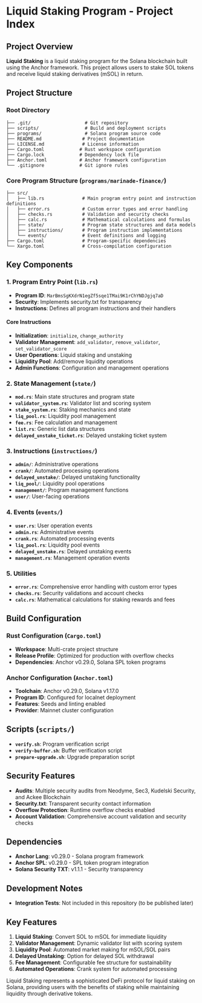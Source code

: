 # Liquid Staking Program - Project Index

## Project Overview
**Liquid Staking** is a liquid staking program for the Solana blockchain built using the Anchor framework. This project allows users to stake SOL tokens and receive liquid staking derivatives (mSOL) in return.

## Project Structure

### Root Directory
```
├── .git/                    # Git repository
├── scripts/                 # Build and deployment scripts
├── programs/                # Solana program source code
├── README.md               # Project documentation
├── LICENSE.md              # License information
├── Cargo.toml             # Rust workspace configuration
├── Cargo.lock             # Dependency lock file
├── Anchor.toml            # Anchor framework configuration
└── .gitignore             # Git ignore rules
```

### Core Program Structure (`programs/marinade-finance/`)
```
├── src/
│   ├── lib.rs              # Main program entry point and instruction definitions
│   ├── error.rs            # Custom error types and error handling
│   ├── checks.rs           # Validation and security checks
│   ├── calc.rs             # Mathematical calculations and formulas
│   ├── state/              # Program state structures and data models
│   ├── instructions/       # Program instruction implementations
│   └── events/             # Event definitions and logging
├── Cargo.toml              # Program-specific dependencies
└── Xargo.toml              # Cross-compilation configuration
```

## Key Components

### 1. Program Entry Point (`lib.rs`)
- **Program ID**: `MarBmsSgKXdrN1egZf5sqe1TMai9K1rChYNDJgjq7aD`
- **Security**: Implements security.txt for transparency
- **Instructions**: Defines all program instructions and their handlers

#### Core Instructions
- **Initialization**: `initialize`, `change_authority`
- **Validator Management**: `add_validator`, `remove_validator`, `set_validator_score`
- **User Operations**: Liquid staking and unstaking
- **Liquidity Pool**: Add/remove liquidity operations
- **Admin Functions**: Configuration and management operations

### 2. State Management (`state/`)
- **`mod.rs`**: Main state structures and program state
- **`validator_system.rs`**: Validator list and scoring system
- **`stake_system.rs`**: Staking mechanics and state
- **`liq_pool.rs`**: Liquidity pool management
- **`fee.rs`**: Fee calculation and management
- **`list.rs`**: Generic list data structures
- **`delayed_unstake_ticket.rs`**: Delayed unstaking ticket system

### 3. Instructions (`instructions/`)
- **`admin/`**: Administrative operations
- **`crank/`**: Automated processing operations
- **`delayed_unstake/`**: Delayed unstaking functionality
- **`liq_pool/`**: Liquidity pool operations
- **`management/`**: Program management functions
- **`user/`**: User-facing operations

### 4. Events (`events/`)
- **`user.rs`**: User operation events
- **`admin.rs`**: Administrative events
- **`crank.rs`**: Automated processing events
- **`liq_pool.rs`**: Liquidity pool events
- **`delayed_unstake.rs`**: Delayed unstaking events
- **`management.rs`**: Management operation events

### 5. Utilities
- **`error.rs`**: Comprehensive error handling with custom error types
- **`checks.rs`**: Security validations and account checks
- **`calc.rs`**: Mathematical calculations for staking rewards and fees

## Build Configuration

### Rust Configuration (`Cargo.toml`)
- **Workspace**: Multi-crate project structure
- **Release Profile**: Optimized for production with overflow checks
- **Dependencies**: Anchor v0.29.0, Solana SPL token programs

### Anchor Configuration (`Anchor.toml`)
- **Toolchain**: Anchor v0.29.0, Solana v1.17.0
- **Program ID**: Configured for localnet deployment
- **Features**: Seeds and linting enabled
- **Provider**: Mainnet cluster configuration

## Scripts (`scripts/`)
- **`verify.sh`**: Program verification script
- **`verify-buffer.sh`**: Buffer verification script
- **`prepare-upgrade.sh`**: Upgrade preparation script

## Security Features
- **Audits**: Multiple security audits from Neodyme, Sec3, Kudelski Security, and Ackee Blockchain
- **Security.txt**: Transparent security contact information
- **Overflow Protection**: Runtime overflow checks enabled
- **Account Validation**: Comprehensive account validation and security checks

## Dependencies
- **Anchor Lang**: v0.29.0 - Solana program framework
- **Anchor SPL**: v0.29.0 - SPL token program integration
- **Solana Security TXT**: v1.1.1 - Security transparency

## Development Notes
- **Integration Tests**: Not included in this repository (to be published later)


## Key Features
1. **Liquid Staking**: Convert SOL to mSOL for immediate liquidity
2. **Validator Management**: Dynamic validator list with scoring system
3. **Liquidity Pool**: Automated market making for mSOL/SOL pairs
4. **Delayed Unstaking**: Option for delayed SOL withdrawal
5. **Fee Management**: Configurable fee structure for sustainability
6. **Automated Operations**: Crank system for automated processing

Liquid Staking represents a sophisticated DeFi protocol for liquid staking on Solana, providing users with the benefits of staking while maintaining liquidity through derivative tokens.
